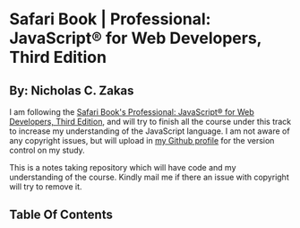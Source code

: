 # Safari Book | Professional: JavaScript® for Web Developers, Third Edition #
## By: Nicholas C. Zakas ##


I am following the [Safari Book's Professional: JavaScript® for Web Developers, Third Edition](https://www.safaribooksonline.com/library/view/professional-javascript-for/9781118026694// "Professional: JavaScript® for Web Developers, Third Edition"), and will try to finish all the course under this track to increase my understanding of the JavaScript language. I am not aware of any copyright issues, but will upload in [my Github profile](https://github.com/archeranimesh/) for the version control on my study.

This is a notes taking repository which will have code and my understanding of the course. Kindly mail me if there an issue with copyright will try to remove it.


## Table Of Contents ##
